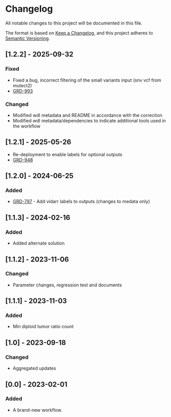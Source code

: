 # Changelog
All notable changes to this project will be documented in this file.

The format is based on [Keep a Changelog](https://keepachangelog.com/en/1.0.0/),
and this project adheres to [Semantic Versioning](https://semver.org/spec/v2.0.0.html).

## [1.2.2] - 2025-09-32

### Fixed
- Fixed a bug, incorrect filtering of the small variants input (snv vcf from mutect2)
- [GRD-993](https://jira.oicr.on.ca/browse/GRD-993)

### Changed
- Modified wdl metadata and README in accordance with the correction
- Modified wdl metadata/dependencies to indicate additional tools used in the workflow

## [1.2.1] - 2025-05-26
- Re-deployment to enable labels for optional outputs
- [GRD-948](https://jira.oicr.on.ca/browse/GRD-948)

## [1.2.0] - 2024-06-25
### Added
- [GRD-797](https://jira.oicr.on.ca/browse/GRD-797) - Add vidarr labels to outputs (changes to medata only)

## [1.1.3] - 2024-02-16
### Added
- Added alternate solution

## [1.1.2] - 2023-11-06
### Changed
- Parameter changes, regression test and documents

## [1.1.1] - 2023-11-03
### Added
- Min diploid tumor ratio count

## [1.0] - 2023-09-18
### Changed
- Aggregated updates

## [0.0] - 2023-02-01
### Added
- A brand-new workflow.
